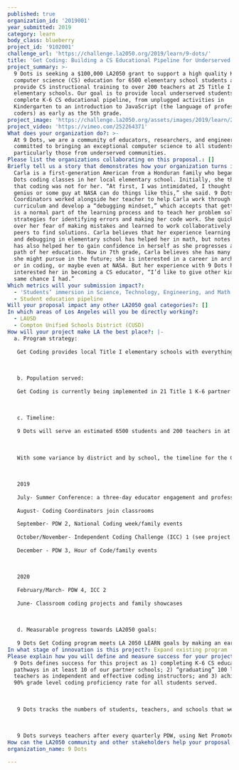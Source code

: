 ```yaml
---
published: true
organization_id: '2019001'
year_submitted: 2019
category: learn
body_class: blueberry
project_id: '9102001'
challenge_url: 'https://challenge.la2050.org/2019/learn/9-dots/'
title: 'Get Coding: Building a CS Educational Pipeline for Underserved Students'
project_summary: >-
  9 Dots is seeking a $100,000 LA2050 grant to support a high quality K-6
  computer science (CS) education for 6500 elementary school students and to
  provide CS instructional training to over 200 teachers at 25 Title I
  elementary schools. Our goal is to provide local underserved students with a
  complete K-6 CS educational pipeline, from unplugged activities in
  Kindergarten to an introduction to JavaScript (the language of professional
  coders) as early as the 5th grade.
project_image: 'https://challenge.la2050.org/assets/images/2019/learn/2048-wide/9-dots.jpg'
project_video: 'https://vimeo.com/252264371'
What does your organization do?: >-
  At 9 Dots, we are a community of educators, researchers, and engineers
  committed to bringing an exceptional computer science to all students,
  particularly those from underserved communities.
Please list the organizations collaborating on this proposal.: []
Briefly tell us a story that demonstrates how your organization turns inspiration into impact.: >-
  Carla is a first-generation American from a Honduran family who began taking 9
  Dots coding classes in her local elementary school. Initially, she thought
  that coding was not for her. “At first, I was intimidated, I thought only a
  genius or some guy at NASA can do things like this,” she said. 9 Dots Coding
  Coordinators worked alongside her teacher to help Carla work through our
  curriculum and develop a “debugging mindset,” which accepts that getting stuck
  is a normal part of the learning process and to teach her problem solving
  strategies for identifying errors and making her code work. She quickly got
  over her fear of making mistakes and learned to work collaboratively with her
  peers to find solutions. Carla believes that her experience learning coding
  and debugging in elementary school has helped her in math, but notes that it
  has also helped her to gain confidence in herself as she progresses along the
  path of her education. Now in 7th grade, Carla believes she has many options
  she might pursue in the future; she is interested in a career in architecture,
  or in coding, or maybe even at NASA. But her experience with 9 Dots has also
  interested her in becoming a CS educator, “I’d like to give other kids the
  same chance I had.”
Which metrics will your submission impact?:
  - 'Students’ immersion in Science, Technology, Engineering, and Math content'
  - Student education pipeline
Will your proposal impact any other LA2050 goal categories?: []
In which areas of Los Angeles will you be directly working?:
  - LAUSD
  - Compton Unified Schools District (CUSD)
How will your project make LA the best place?: |-
  a. Program strategy:
   
   Get Coding provides local Title I elementary schools with everything they need to offer fun and rigorous coding classes that prepare young students for future educational and professional opportunities in STEM and a wide range of other fields. Teachers are central to our strategy. 9 Dots Coding Coordinators work side by side with teachers at all levels of prior CS experience to assist in planning, setting up, and delivering each coding class. Coding Coordinators model best practices in CS instruction, conduct quarterly professional development workshops, and provide office hours for additional CS content knowledge or technical support until every teacher is ready to teach CS independently.
   
   
   
   b. Population served:
   
   Get Coding is currently being implemented in 21 Title 1 K-6 partner Los Angeles (LAUSD) and Compton Unified (CUSD) schools, reaching 5000 students and 186 teachers. Nearly 25% of LAUSD and 36% of CUSD students are English Language Learners, compared to the state average of 21.4%. The average Free and Reduced Price Meal (FRPM) rate across the 21 schools we serve is 88%, and the average student racial demographics are as follows: 14.5% African AmericanÍ¾ .35% American Indian or Alaska NativeÍ¾ 2.4% Asian/Pacific IslanderÍ¾ 76% Hispanic / LatinoÍ¾ 5% White/Caucasian, and 1.75% Other. 47% of students are boys and 53% are girls.
   
   
   
   c. Timeline:
   
   9 Dots will serve an estimated 6500 students and 200 teachers in at least 25 Title I K-6 schools in the 2019-20 school year. Get Coding is structured as a one-hour weekly class, taught over 30 weeks. In addition to supporting teachers and students as they progress through our original coding curriculum, 9 Dots Coding Coordinators work with teachers and school administrators to host community events and showcases that help build a culture of awareness and CS participation for families in Los Angeles low-income communities. 
   
   
   
   With some variance by district and by school, the timeline for the Get Coding program is as follows:
   
   
   
   2019
   
   July- Summer Conference: a three-day educator engagement and professional development workshop (PDW 1) for current and new teacher onboarding
   
   August- Coding Coordinators join classrooms 
   
   September- PDW 2, National Coding week/family events
   
   October/November- Independent Coding Challenge (ICC) 1 (see project success measures)
   
   December - PDW 3, Hour of Code/family events 
   
   
   
   2020
   
   February/March- PDW 4, ICC 2
   
   June- Classroom coding projects and family showcases
   
   
   
   d. Measurable progress towards LA2050 goals:
   
   9 Dots Get Coding program meets LA 2050 LEARN goals by making an early CS education pipeline accessible for up to 6500 K-6 students in Los Angeles low-income communities, preparing them for future educational success and 21st century careers, while creating at least three community event opportunities for parent and family engagement in our schools.
In what stage of innovation is this project?: Expand existing program (expanding and continuing ongoing successful projects)
Please explain how you will define and measure success for your project.: >-
  9 Dots defines success for this project as 1) completing K-6 CS education
  pathways in at least 10 of our partner schools; 2) “graduating” 100 local
  teachers as independent and effective coding instructors; and 3) achieving a
  90% grade level coding proficiency rate for all students served.
   
   
   
   9 Dots tracks the numbers of students, teachers, and schools that we serve to assess the scale of our impact while gathering quantitative and qualitative data to assess program outcomes. Student proficiency rates are measured through 9 Dots’ Independent Coding Challenge (ICC). The ICC assessment is administered after the completion of content lessons before students begin to work on classroom projects. It includes up to 12 coding challenges based on the previous lessons, and tagged for both the coding and the problem solving skills required to complete them. 
   
   
   
   9 Dots surveys teachers after every quarterly PDW, using Net Promoter Score (NPS) and Customer Satisfaction (CSAT) indicators to analyze results on 1) how likely teachers are to recommend our program to a colleague, and 2) how satisfied teachers are with their Coding Coordinator. Educator progress towards independent teaching or “graduation” is assessed collaboratively with teachers and administrators based on a range of indicators including comfort with using tech in the classroomÍ¾ classroom managementÍ¾ and lesson preparedness.
How can the LA2050 community and other stakeholders help your proposal succeed?: []
organization_name: 9 Dots

---
```

